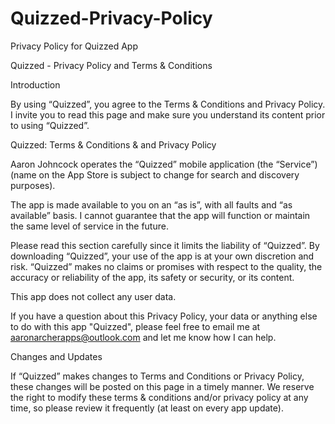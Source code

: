 # Quizzed-Privacy-Policy
Privacy Policy for Quizzed App


Quizzed - Privacy Policy and Terms & Conditions

Introduction

By using “Quizzed”, you agree to the Terms & Conditions and Privacy Policy. I invite you to read this page and make sure you understand its content prior to using “Quizzed”.

Quizzed: Terms & Conditions & and Privacy Policy

Aaron Johncock operates the “Quizzed” mobile application (the “Service”) (name on the App Store is subject to change for search and discovery purposes).

The app is made available to you on an “as is”, with all faults and “as available” basis. I cannot guarantee that the app will function or maintain the same level of service in the future.

Please read this section carefully since it limits the liability of “Quizzed”. By downloading “Quizzed”, your use of the app is at your own discretion and risk. “Quizzed” makes no claims or promises with respect to the quality, the accuracy or reliability of the app, its safety or security, or its content.


This app does not collect any user data.



If you have a question about this Privacy Policy, your data or anything else to do with this app "Quizzed", please feel free to email me at aaronarcherapps@outlook.com and let me know how I can help.

Changes and Updates

If “Quizzed” makes changes to Terms and Conditions or Privacy Policy, these changes will be posted on this page in a timely manner. We reserve the right to modify these terms & conditions and/or privacy policy at any time, so please review it frequently (at least on every app update).
